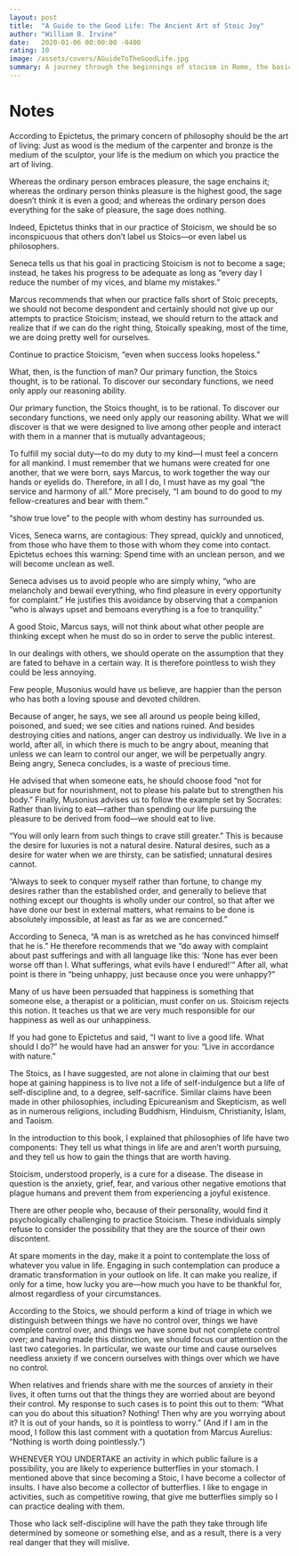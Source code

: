 ```yaml
---
layout: post
title:  "A Guide to the Good Life: The Ancient Art of Stoic Joy"
author: "William B. Irvine"
date:   2020-01-06 00:00:00 -0400
rating: 10
image: /assets/covers/AGuideToTheGoodLife.jpg
summary: A journey through the beginnings of stocism in Rome, the basics of the philosophy, and an argument for applying the ideas to modern times. Irvine often cites the greats in his attempt to sell the readers on the value of applying stoic principals to their lives, and this book can be thought of as scenic tour of available further reading.
---
```


# Notes

According to Epictetus, the primary concern of philosophy should be the art of living: Just as wood is the medium of the carpenter and bronze is the medium of the sculptor, your life is the medium on which you practice the art of living.

Whereas the ordinary person embraces pleasure, the sage enchains it; whereas the ordinary person thinks pleasure is the highest good, the sage doesn’t think it is even a good; and whereas the ordinary person does everything for the sake of pleasure, the sage does nothing.

Indeed, Epictetus thinks that in our practice of Stoicism, we should be so inconspicuous that others don’t label us Stoics—or even label us philosophers.

Seneca tells us that his goal in practicing Stoicism is not to become a sage; instead, he takes his progress to be adequate as long as “every day I reduce the number of my vices, and blame my mistakes.”

Marcus recommends that when our practice falls short of Stoic precepts, we should not become despondent and certainly should not give up our attempts to practice Stoicism; instead, we should return to the attack and realize that if we can do the right thing, Stoically speaking, most of the time, we are doing pretty well for ourselves.

Continue to practice Stoicism, “even when success looks hopeless.”

What, then, is the function of man? Our primary function, the Stoics thought, is to be rational. To discover our secondary functions, we need only apply our reasoning ability.

Our primary function, the Stoics thought, is to be rational. To discover our secondary functions, we need only apply our reasoning ability. What we will discover is that we were designed to live among other people and interact with them in a manner that is mutually advantageous;

To fulfill my social duty—to do my duty to my kind—I must feel a concern for all mankind. I must remember that we humans were created for one another, that we were born, says Marcus, to work together the way our hands or eyelids do. Therefore, in all I do, I must have as my goal “the service and harmony of all.” More precisely, “I am bound to do good to my fellow-creatures and bear with them.”

“show true love” to the people with whom destiny has surrounded us.

Vices, Seneca warns, are contagious: They spread, quickly and unnoticed, from those who have them to those with whom they come into contact. Epictetus echoes this warning: Spend time with an unclean person, and we will become unclean as well.

Seneca advises us to avoid people who are simply whiny, “who are melancholy and bewail everything, who find pleasure in every opportunity for complaint.” He justifies this avoidance by observing that a companion “who is always upset and bemoans everything is a foe to tranquility.”

A good Stoic, Marcus says, will not think about what other people are thinking except when he must do so in order to serve the public interest.

In our dealings with others, we should operate on the assumption that they are fated to behave in a certain way. It is therefore pointless to wish they could be less annoying.

Few people, Musonius would have us believe, are happier than the person who has both a loving spouse and devoted children.

Because of anger, he says, we see all around us people being killed, poisoned, and sued; we see cities and nations ruined. And besides destroying cities and nations, anger can destroy us individually. We live in a world, after all, in which there is much to be angry about, meaning that unless we can learn to control our anger, we will be perpetually angry. Being angry, Seneca concludes, is a waste of precious time.

He advised that when someone eats, he should choose food “not for pleasure but for nourishment, not to please his palate but to strengthen his body.” Finally, Musonius advises us to follow the example set by Socrates: Rather than living to eat—rather than spending our life pursuing the pleasure to be derived from food—we should eat to live.

“You will only learn from such things to crave still greater.” This is because the desire for luxuries is not a natural desire. Natural desires, such as a desire for water when we are thirsty, can be satisfied; unnatural desires cannot.

“Always to seek to conquer myself rather than fortune, to change my desires rather than the established order, and generally to believe that nothing except our thoughts is wholly under our control, so that after we have done our best in external matters, what remains to be done is absolutely impossible, at least as far as we are concerned.”

According to Seneca, “A man is as wretched as he has convinced himself that he is.” He therefore recommends that we “do away with complaint about past sufferings and with all language like this: ‘None has ever been worse off than I. What sufferings, what evils have I endured!’” After all, what point is there in “being unhappy, just because once you were unhappy?”

Many of us have been persuaded that happiness is something that someone else, a therapist or a politician, must confer on us. Stoicism rejects this notion. It teaches us that we are very much responsible for our happiness as well as our unhappiness.

If you had gone to Epictetus and said, “I want to live a good life. What should I do?” he would have had an answer for you: “Live in accordance with nature.”

The Stoics, as I have suggested, are not alone in claiming that our best hope at gaining happiness is to live not a life of self-indulgence but a life of self-discipline and, to a degree, self-sacrifice. Similar claims have been made in other philosophies, including Epicureanism and Skepticism, as well as in numerous religions, including Buddhism, Hinduism, Christianity, Islam, and Taoism.

In the introduction to this book, I explained that philosophies of life have two components: They tell us what things in life are and aren’t worth pursuing, and they tell us how to gain the things that are worth having.

Stoicism, understood properly, is a cure for a disease. The disease in question is the anxiety, grief, fear, and various other negative emotions that plague humans and prevent them from experiencing a joyful existence.

There are other people who, because of their personality, would find it psychologically challenging to practice Stoicism. These individuals simply refuse to consider the possibility that they are the source of their own discontent.

At spare moments in the day, make it a point to contemplate the loss of whatever you value in life. Engaging in such contemplation can produce a dramatic transformation in your outlook on life. It can make you realize, if only for a time, how lucky you are—how much you have to be thankful for, almost regardless of your circumstances.

According to the Stoics, we should perform a kind of triage in which we distinguish between things we have no control over, things we have complete control over, and things we have some but not complete control over; and having made this distinction, we should focus our attention on the last two categories. In particular, we waste our time and cause ourselves needless anxiety if we concern ourselves with things over which we have no control.

When relatives and friends share with me the sources of anxiety in their lives, it often turns out that the things they are worried about are beyond their control. My response to such cases is to point this out to them: “What can you do about this situation? Nothing! Then why are you worrying about it? It is out of your hands, so it is pointless to worry.” (And if I am in the mood, I follow this last comment with a quotation from Marcus Aurelius: “Nothing is worth doing pointlessly.”)

WHENEVER YOU UNDERTAKE an activity in which public failure is a possibility, you are likely to experience butterflies in your stomach. I mentioned above that since becoming a Stoic, I have become a collector of insults. I have also become a collector of butterflies. I like to engage in activities, such as competitive rowing, that give me butterflies simply so I can practice dealing with them.

Those who lack self-discipline will have the path they take through life determined by someone or something else, and as a result, there is a very real danger that they will mislive.